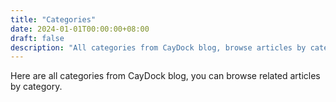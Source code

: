 ```yaml
---
title: "Categories"
date: 2024-01-01T00:00:00+08:00
draft: false
description: "All categories from CayDock blog, browse articles by category"
---
```


Here are all categories from CayDock blog, you can browse related articles by category.
